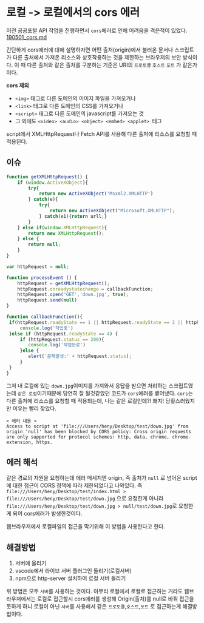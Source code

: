 # 로컬 -> 로컬에서의 cors 에러

이전 공공포털 API 작업을 진행하면서 `cors`에러로 인해 어려움을 격은적이 있었다.
[190501_cors.md](https://github.com/henyy1004/nyangterest/blob/master/hi_report/190501_cors.md)

간단하게 cors에러에 대해 설명하자면 
어떤 출처(origin)에서 불러온 문서나 스크립트가 다른 출처에서 가져온 리소스와 상호작용하는 것을 제한하는 브라우저의 보안 방식이다.
이 때 다른 출처와 같은 출처를 구분하는 기준은 URI의 `프로토콜` `호스트` `포트` 가 같은가 이다.

**cors 제외**
- `<img>` 태그로 다른 도메인의 이미지 파일을 가져오거나
- `<link>` 태그로 다른 도메인의 CSS를 가져오거나
- `<script>` 태그로 다른 도메인의 javascript를 가져오는 것
- 그 외에도 `<video> <audio> <object> <embed> <applet> `태그 

script에서 XMLHttpRequest나 Fetch API를 사용해 다른 출처에 리소스를 요청할 때 적용된다.

## 이슈
```javascript
function getXMLHttpRequest() {
    if (window.ActiveXObject){
        try{
            return new ActiveXObject('Msxml2.XMLHTTP')
        } catch(e){
            try{
                return new ActiveXObject("Microsoft.XMLHTTP");
            } catch(e1){return urll;}
        }
    } else if(window.XMLHttpRequest){
        return new XMLHttpRequest();
    } else {
        return null;
    }
}

var httpRequest = null;

function processEvent () {
    httpRequest = getXMLHttpRequest();
    httpRequest.onreadystatechange = callbackFunction;
    httpRequest.open('GET','down.jpg', true);
    httpRequest.send(null)
}

function callbackFunction(){
 if(httpRequest.readyState == 1 || httpRequest.readyState == 2 || httpRequest.readyState == 3) {
     console.log('작업중')
 }else if (httpRequest.readyState == 4) {
     if (httpRequest.status == 200){
        console.log('작업완료')
     }else {
        alert('문제발생:' + httpRequest.status);
     }
 }
}
```
그저 내 로컬에 있는 `down.jpg`이미지를 가져와서 응답을 받으면 처리하는 스크립트였는데 `같은 로컬`이기때문에 당연히 잘 될것같았던 코드가
`cors`에러를 뱉어냈다. `cors`는 다른 출처에 리소스를 요청할 때 적용되는데, 나는 같은 로컬인데?! 왜지! 당황스러웠지만 이유는 빨리 찾았다.

```
< 에러 내용 >
Access to script at 'file:///Users/heny/Desktop/test/down.jpg' from origin 'null' has been blocked by CORS policy: Cross origin requests are only supported for protocol schemes: http, data, chrome, chrome-extension, https.
```

## 에러 해석
같은 경로의 자원을 요청하는데 에러 메세지엔 origin, 즉 출처가 `null` 로 넘어온 script에 대한 접근이 CORS 정책에 따라 제한되었다고 나와있다.
즉 `file:///Users/heny/Desktop/test/index.html > file:///Users/heny/Desktop/test/down.jpg` 으로 요청한게 아니라
`file:///Users/heny/Desktop/test/down.jpg > null/test/down.jpg`로 요청한게 되어 cors에러가 발생한것이다.

웹브라우저에서 로컬파일의 접근을 막기위해 이 방법을 사용한다고 한다.

## 해결방법
1. 서버에 올리기
2. vscode에서 라이브 서버 플러그인 돌리기(로컬서버)
3. npm으로 http-server 설치하여 로컬 서버 돌리기

위 방법은 모두 `서버`를 사용하는 것이다.
아무리 로컬에서 로컬로 접근하는 거라도 웹브라우저에서는 로컬로 접근할시 cors에러를 생성해 Origin(출처)를 null로 바꿔 접근을 못하게 하니
로컬이 아닌 `서버`를 사용해서 같은 `프로토콜`,`호스트`,`포트` 로 접근하는게 해결방법이다.